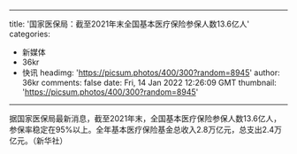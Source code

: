 
---
title: '国家医保局：截至2021年末全国基本医疗保险参保人数13.6亿人'
categories: 
 - 新媒体
 - 36kr
 - 快讯
headimg: 'https://picsum.photos/400/300?random=8945'
author: 36kr
comments: false
date: Fri, 14 Jan 2022 12:26:09 GMT
thumbnail: 'https://picsum.photos/400/300?random=8945'
---

<div>   
据国家医保局最新消息，截至2021年末，全国基本医疗保险参保人数13.6亿人，参保率稳定在95%以上。全年基本医疗保险基金总收入2.8万亿元，总支出2.4万亿元。（新华社）  
</div>
            